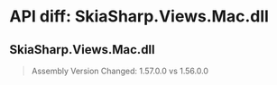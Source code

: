 # API diff: SkiaSharp.Views.Mac.dll

## SkiaSharp.Views.Mac.dll

> Assembly Version Changed: 1.57.0.0 vs 1.56.0.0

